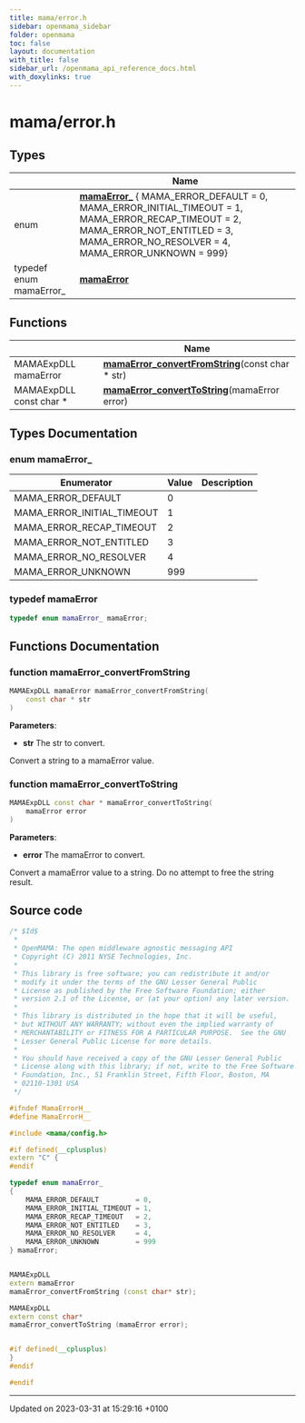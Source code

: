 ```yaml
---
title: mama/error.h
sidebar: openmama_sidebar
folder: openmama
toc: false
layout: documentation
with_title: false
sidebar_url: /openmama_api_reference_docs.html
with_doxylinks: true
---
```


# mama/error.h



## Types

|                | Name           |
| -------------- | -------------- |
| enum| **[mamaError_](error_8h.html#enum-mamaerror-)** { MAMA_ERROR_DEFAULT = 0, MAMA_ERROR_INITIAL_TIMEOUT = 1, MAMA_ERROR_RECAP_TIMEOUT = 2, MAMA_ERROR_NOT_ENTITLED = 3, MAMA_ERROR_NO_RESOLVER = 4, MAMA_ERROR_UNKNOWN = 999} |
| typedef enum mamaError_ | **[mamaError](error_8h.html#typedef-mamaerror)**  |

## Functions

|                | Name           |
| -------------- | -------------- |
| MAMAExpDLL mamaError | **[mamaError_convertFromString](error_8h.html#function-mamaerror-convertfromstring)**(const char * str) |
| MAMAExpDLL const char * | **[mamaError_convertToString](error_8h.html#function-mamaerror-converttostring)**(mamaError error) |

## Types Documentation

### enum mamaError_

| Enumerator | Value | Description |
| ---------- | ----- | ----------- |
| MAMA_ERROR_DEFAULT | 0|   |
| MAMA_ERROR_INITIAL_TIMEOUT | 1|   |
| MAMA_ERROR_RECAP_TIMEOUT | 2|   |
| MAMA_ERROR_NOT_ENTITLED | 3|   |
| MAMA_ERROR_NO_RESOLVER | 4|   |
| MAMA_ERROR_UNKNOWN | 999|   |




### typedef mamaError

```cpp
typedef enum mamaError_ mamaError;
```



## Functions Documentation

### function mamaError_convertFromString

```cpp
MAMAExpDLL mamaError mamaError_convertFromString(
    const char * str
)
```


**Parameters**: 

  * **str** The str to convert. 


Convert a string to a mamaError value.


### function mamaError_convertToString

```cpp
MAMAExpDLL const char * mamaError_convertToString(
    mamaError error
)
```


**Parameters**: 

  * **error** The mamaError to convert. 


Convert a mamaError value to a string. Do no attempt to free the string result.




## Source code

```cpp
/* $Id$
 *
 * OpenMAMA: The open middleware agnostic messaging API
 * Copyright (C) 2011 NYSE Technologies, Inc.
 *
 * This library is free software; you can redistribute it and/or
 * modify it under the terms of the GNU Lesser General Public
 * License as published by the Free Software Foundation; either
 * version 2.1 of the License, or (at your option) any later version.
 *
 * This library is distributed in the hope that it will be useful,
 * but WITHOUT ANY WARRANTY; without even the implied warranty of
 * MERCHANTABILITY or FITNESS FOR A PARTICULAR PURPOSE.  See the GNU
 * Lesser General Public License for more details.
 *
 * You should have received a copy of the GNU Lesser General Public
 * License along with this library; if not, write to the Free Software
 * Foundation, Inc., 51 Franklin Street, Fifth Floor, Boston, MA
 * 02110-1301 USA
 */

#ifndef MamaErrorH__
#define MamaErrorH__

#include <mama/config.h>

#if defined(__cplusplus)
extern "C" {
#endif

typedef enum mamaError_
{
    MAMA_ERROR_DEFAULT         = 0,
    MAMA_ERROR_INITIAL_TIMEOUT = 1,
    MAMA_ERROR_RECAP_TIMEOUT   = 2,
    MAMA_ERROR_NOT_ENTITLED    = 3,
    MAMA_ERROR_NO_RESOLVER     = 4,
    MAMA_ERROR_UNKNOWN         = 999
} mamaError;


MAMAExpDLL
extern mamaError
mamaError_convertFromString (const char* str);

MAMAExpDLL
extern const char*
mamaError_convertToString (mamaError error);


#if defined(__cplusplus)
}
#endif

#endif
```


-------------------------------

Updated on 2023-03-31 at 15:29:16 +0100
